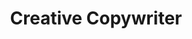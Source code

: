 ---
title: Creative Copywriter
organization: TEDxVienna
organizationUrl: https://browse.tedxvienna.at/bravenewspace/
start: 2014-02-01
end: 2015-02-01
---